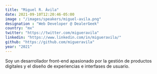 ```yaml
---
title: "Miguel R. Ávila"
date: 2021-09-10T12:20:46-05:00
image : "/images/speakers/miguel-avila.png"
designation : "Web Developer @ DealerGeek"
country: "mx"
twitter: "https://twitter.com/migueravila"
linkedin: "https://www.linkedin.com/in/migueravila/"
github: "https://github.com/migueravila"
year: "2021"
---
```


Soy un desarrollador front-end apasionado por la gestión de productos digitales y el diseño de experiencias e interfases de usuario.